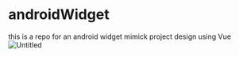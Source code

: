 # androidWidget
this is a repo for an android widget mimick project design using Vue
![Untitled](https://user-images.githubusercontent.com/57919380/209496530-1f3aa0f4-6fbb-4d0b-9a06-a3c2d26c622e.png)
